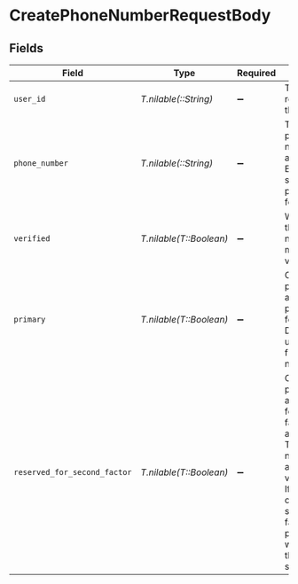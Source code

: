 # CreatePhoneNumberRequestBody


## Fields

| Field                                                                                                                                                                                                                   | Type                                                                                                                                                                                                                    | Required                                                                                                                                                                                                                | Description                                                                                                                                                                                                             |
| ----------------------------------------------------------------------------------------------------------------------------------------------------------------------------------------------------------------------- | ----------------------------------------------------------------------------------------------------------------------------------------------------------------------------------------------------------------------- | ----------------------------------------------------------------------------------------------------------------------------------------------------------------------------------------------------------------------- | ----------------------------------------------------------------------------------------------------------------------------------------------------------------------------------------------------------------------- |
| `user_id`                                                                                                                                                                                                               | *T.nilable(::String)*                                                                                                                                                                                                   | :heavy_minus_sign:                                                                                                                                                                                                      | The ID representing the user                                                                                                                                                                                            |
| `phone_number`                                                                                                                                                                                                          | *T.nilable(::String)*                                                                                                                                                                                                   | :heavy_minus_sign:                                                                                                                                                                                                      | The new phone number. Must adhere to the E.164 standard for phone number format.                                                                                                                                        |
| `verified`                                                                                                                                                                                                              | *T.nilable(T::Boolean)*                                                                                                                                                                                                 | :heavy_minus_sign:                                                                                                                                                                                                      | When created, the phone number will be marked as verified.                                                                                                                                                              |
| `primary`                                                                                                                                                                                                               | *T.nilable(T::Boolean)*                                                                                                                                                                                                 | :heavy_minus_sign:                                                                                                                                                                                                      | Create this phone number as the primary phone number for the user.<br/>Default: false, unless it is the first phone number.                                                                                             |
| `reserved_for_second_factor`                                                                                                                                                                                            | *T.nilable(T::Boolean)*                                                                                                                                                                                                 | :heavy_minus_sign:                                                                                                                                                                                                      | Create this phone number as reserved for multi-factor authentication.<br/>The phone number must also be verified.<br/>If there are no other reserved second factors, the phone number will be set as the default second factor. |